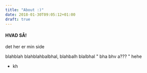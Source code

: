 ```yaml
---
title: "About :)"
date: 2018-01-30T09:05:12+01:00
draft: true
---
```


#### HVAD SÅ!

det her er min side

blahblah
blahblahbalbhal, blahbalh
blalbhal " bha bhv a??? " hehe

- kh